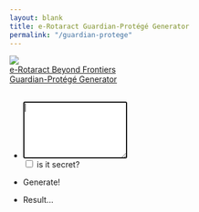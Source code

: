 ```yaml
---
layout: blank
title: e-Rotaract Guardian-Protégé Generator
permalink: "/guardian-protege"
---
```


<html>

<head>
    <meta charset="utf-8">
    <meta http-equiv="X-UA-Compatible" content="IE=edge">
    <meta name="viewport" content="width=device-width, initial-scale=1">
    <title>e-Rotaract Guardian-Protégé Generator</title>
    <link rel="stylesheet" href="config/mini.css">
    <link rel="stylesheet" href="https://use.fontawesome.com/releases/v5.8.2/css/all.css" integrity="sha384-oS3vJWv+0UjzBfQzYUhtDYW+Pj2yciDJxpsK1OYPAYjqT085Qq/1cq5FLXAZQ7Ay" crossorigin="anonymous">
</head>
<body class="en" tabIndex=0>
    <div class="author-photo">
        <a class="js-scroll-trigger" href="https://www.instagram.com/rotaract_eclub">
            <img src="assets/images/logo/rotaract-logo-pink.png">
            <br>
            e-Rotaract Beyond Frontiers
            <br>
            Guardian-Protégé Generator
            <br>
        </a>
    </div>
    <br>
    <ul id="form">
        <li class="i-s">
            <div class='logo'>
                <i class='fas fa-list fa-2x'></i>
            </div>
            <p class='title'>
                    <textarea id="input" class="input" autofocus style="height: 100px;"></textarea>
                    <br>
                    <input type="checkbox" id="secret" name="secret" value="Secret">
                    <label for="secret"> is it secret?</label>
            </p>
        </li>
    </ul>
    <ul id="generate">
        <li class="i-s" onclick="generate()">
            <div class='logo'>
                <i class='fas fa-dice fa-2x'></i>
            </div>
            <p class='title'>
                    Generate!
            </p>
        </li>
    </ul>
    <ul>
        <li class="i-s">
            <div class='logo'>
                <i class='far fa-user-friends fa-2x'></i>
            </div>
            <p class='title' id="result">
                    Result...
            </p>
        </li>
    </ul>
    <script>
        var dict = {
            "a": "9",
            "b": "8",
            "c": "7",
            "d": "6",
            "e": "5",
            "f": "4",
            "g": "3",
            "h": "2",
            "i": "1",
            "j": "0",
            "k": "z",
            "l": "y",
            "m": "x",
            "n": "w",
            "o": "v",
            "p": "u",
            "q": "t",
            "r": "s",
            "s": "r",
            "t": "q",
            "u": "p",
            "v": "o",
            "w": "n",
            "x": "m",
            "y": "l",
            "z": "k",
            "0": "j",
            "1": "i",
            "2": "h",
            "3": "g",
            "4": "f",
            "5": "e",
            "6": "d",
            "7": "c",
            "8": "b",
            "9": "a"
        }

        var vars = {};
        window.location.href.replace(/[?&]+([^=&]+)=([^&]*)/gi, function(m,key,value) {
            vars[key] = value;
        });

        if(vars["guardian"] != null) {
            document.getElementById("form").style.display = "none";
            document.getElementById("generate").style.display = "none";
            document.getElementById("result").innerHTML = "Guradian: " + vars["guardian"] + "<br>Protégé: " + decypherString(vars["protege"]);
        }
        
        function arrayRemove(arr, value) {     
            return arr.filter(function(ele) { 
                return ele != value;
            });
        }

        function getRandomInt(min, max) {
            min = Math.ceil(min);
            max = Math.floor(max);
            return Math.floor(Math.random() * (max - min + 1)) + min;
        }

        function setCharAt(str, index, chr) {
            if(index > str.length-1) return str;
            return str.substring(0,index) + chr + str.substring(index+1);
        }

        function getKeyByValue(object, value) {
            return Object.keys(object).find(key => object[key] === value);
        }

        function cypherCharAt(str, index, chr) {
            if(index > str.length-1) return str;

            var randomNum = getRandomInt(10, 99).toString();
            for(let i=0; i < randomNum.length; i++) {
                randomNum = setCharAt(randomNum, i, dict[randomNum[i]]);
            }

            var randomNum2 = getRandomInt(10, 99).toString();
            for(let i=0; i < randomNum2.length; i++) {
                randomNum2 = setCharAt(randomNum2, i, dict[randomNum2[i]]);
            }

            return str.substring(0,index) + randomNum + chr + randomNum2 + str.substring(index+1);
        }

        function decypherString(str) {
            var name = "";
            for(let i=2; i < str.length; i+=5) {
                name += getKeyByValue(dict, str[i]);
            }
            return name;
        }

        function shuffleArray(a) {
            var j, x, i;
            for (i = a.length - 1; i > 0; i--) {
                j = Math.floor(Math.random() * (i + 1));
                x = a[i];
                a[i] = a[j];
                a[j] = x;
            }
            return a;
        }

        function generate() {
            var names = document.getElementById("input").value;
            names = names.toLowerCase().normalize("NFD").replace(/\p{Diacritic}/gu, "").trim().split("\n");
            names = shuffleArray(names);
            
            pairings = new Map();
            for(let i=0; i < names.length; i++) {
                pairings.set(names[i], names[(i+1)%names.length]);
            }

            document.getElementById("result").innerHTML = "";
            
            var url1 = "https://e-rotaract.com/guardian-protege?guardian=";
            var url2 = "&protege=";

            if(document.getElementById("secret").checked) {
                pairings.forEach((k, v) => {
                    for(let i=0; i < v.length; i+=5) {
                        v = cypherCharAt(v, i, dict[v[i]]);
                    }

                    if(getRandomInt(0, 1) == 0) {
                        document.getElementById("result").innerHTML = k + ":<br><input type='text' value='" + url1 + k + url2 + v + "'><br><br>" + document.getElementById("result").innerHTML;
                    } else {
                        document.getElementById("result").innerHTML += k + ":<br><input type='text' value='" + url1 + k + url2 + v + "'><br><br>";
                    }
                    
                });
            } else {
                pairings.forEach((k, v) => document.getElementById("result").innerHTML += k + " -> " + v + "<br><br>");
            }
        }
    </script>
    <br><br><br>
    <hr style="width: 100px;">
    <br><br><br>
    <center>
        <script>document.write(new Date().getFullYear())</script> &copy; e-Rotaract Beyond Frontiers
    </center>
    <br><br><br>
    <script src="/config/jquery/jquery.min.js"></script>
    <script src="/config/jquery-easing/jquery.easing.min.js"></script>
    <script src="/config/grayscale.js"></script>
</body>

</html>
